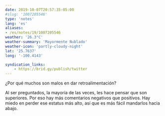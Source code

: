 ```yaml
---
date: 2019-10-07T20:57:35-05:00
#slug: '1007205546'
type: 'notes'
lang: 'es'
aliases:
- /es/notes/19/1007205546
weather: '26.3°C'
weather-summary: 'Mayormente Nublado'
weather-icon: 'partly-cloudy-night'
lat: '25.7637'
long: '-100.4143'

syndication_links:
    - https://brid.gy/publish/twitter
---
```

¿Por qué muchos son malos en dar retroalimentación?

Al ser preguntados, la mayoría de las veces, les hace pensar que son superiores. Por eso hay más comentarios negativos que positivos. Hay miedo en perder ese estatus más alto, así que es más fácil mandarlos hacia abajo.

